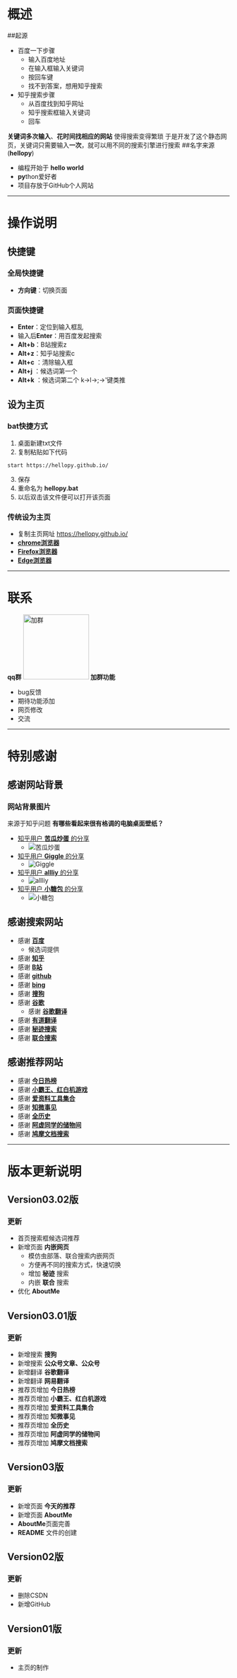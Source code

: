 # 概述
##起源
- 百度一下步骤
  - 输入百度地址
  - 在输入框输入关键词
  - 按回车键
  - 找不到答案，想用知乎搜索
- 知乎搜索步骤
  - 从百度找到知乎网址
  - 知乎搜索框输入关键词
  - 回车

**关键词多次输入**、**花时间找相应的网站** 使得搜索变得繁琐
于是开发了这个静态网页，关键词只需要输入**一次**，就可以用不同的搜索引擎进行搜索
##名字来源(**hellopy**)
-  编程开始于 **hello world**
-  **py**thon爱好者
-  项目存放于GitHub个人网站
---
# 操作说明
## 快捷键
### 全局快捷键
- **方向键**：切换页面

### 页面快捷键
- **Enter**：定位到输入框乱
- 输入后**Enter**：用百度发起搜索
- **Alt+b**：B站搜索z
- **Alt+z**：知乎站搜索c
- **Alt+c** ：清除输入框
- **Alt+j** ：候选词第一个
- **Alt+k** ：候选词第二个 k->l->;->'键类推
## 设为主页
### bat快捷方式
1. 桌面新建txt文件
2.  复制粘贴如下代码
  ~~~
  start https://hellopy.github.io/
  ~~~
3. 保存
4. 重命名为  **hellopy.bat**
5. 以后双击该文件便可以打开该页面
### 传统设为主页
- 复制主页网址 https://hellopy.github.io/
- [**chrome浏览器**](https://jingyan.baidu.com/article/d5c4b52bb08b8fda560dc5b1.html)
- [**Firefox浏览器**](https://jingyan.baidu.com/article/eb9f7b6d86c7a9869264e864.html)
- [**Edge浏览器**](https://jingyan.baidu.com/article/363872ec8ab76b2f4aa16f14.html)
---
# 联系
**qq群**
<img src="https://hellopy.github.io/hellopyQrcode.jpg" alt="加群" width="149" height="147"/>
**加群功能**
- bug反馈
- 期待功能添加
- 网页修改
- 交流

---
# 特别感谢
## 感谢网站背景
### 网站背景图片
来源于知乎问题 **有哪些看起来很有格调的电脑桌面壁纸？**
- [知乎用户 **苦瓜炒蛋** 的分享](https://www.zhihu.com/people/qwertyuiop-34-47)
  - ![苦瓜炒蛋](https://pic4.zhimg.com/v2-4e8ead293f9933244d691525f7ee0ea1_im.jpg)
- [知乎用户 **Giggle** 的分享](https://www.zhihu.com/people/gigglewong)
  - ![Giggle](https://pic1.zhimg.com/v2-8664a4e24e8a228baa684e24851347a0_xs.jpg?source=1940ef5c)
- [知乎用户 **allliy** 的分享](https://www.zhihu.com/people/a-ya-97-15-49)
  - ![allliy](https://picb.zhimg.com/91296f270a26fdbefc19bc35863f56cc_xs.jpg?source=1940ef5c)
- [知乎用户 **小糖包** 的分享](https://www.zhihu.com/people/xiang-shu-xin-si-mo-wei-nong-99)
  - ![小糖包](https://pic3.zhimg.com/50/v2-f34c24b0db20145e5f40e63b68e3cf4e_s.jpg)

## 感谢搜索网站
- 感谢 [**百度**](http://wwww.baidu.com)
  - 候选词提供
- 感谢 [**知乎**](https://www.zhihu.com/)
- 感谢 [**B站**](http://www.bilibili.com)
- 感谢 [**github**](https://github.com/)
- 感谢 [**bing**](https://cn.bing.com/)
- 感谢 [**搜狗**](https://www.sogou.com/)
- 感谢 [**谷歌**](http://wwww.google.com)
  - 感谢 [**谷歌翻译**](https://translate.google.cn/)
- 感谢 [**有道翻译**](http://fanyi.youdao.com)
- 感谢 [**秘迹搜索**](https://mijisou.com)
- 感谢 [**联合搜索**](https://www.gobaidugle.com )
## 感谢推荐网站
- 感谢 [**今日热榜**](https://tophub.today/ )
- 感谢 [**小霸王、红白机游戏**](https://www.yikm.net/)
- 感谢 [**爱资料工具集合**](https://www.toolnb.com/)
- 感谢 [**知微事见**](https://ef.zhiweidata.com/)
- 感谢 [**全历史**](https://www.allhistory.com/ )
- 感谢 [**阿虚同学的储物间**](http://kyon945.ys168.com/ )
- 感谢 [**鸠摩文档搜索**](https://www.jiumodiary.com/)

---

# 版本更新说明
## Version03.02版
### 更新
- 首页搜索框候选词推荐
- 新增页面 **内嵌网页**
  - 模仿虫部落、联合搜索内嵌网页
  - 方便再不同的搜索方式，快速切换
  - 增加 **秘迹** 搜索
  - 内嵌 **联合** 搜索
- 优化 **AboutMe** 

  
## Version03.01版
### 更新
- 新增搜索 **搜狗**
- 新增搜索 **公众号文章、公众号**
- 新增翻译 **谷歌翻译**
- 新增翻译 **网易翻译**
- 推荐页增加 **今日热榜**
- 推荐页增加 **小霸王、红白机游戏**
-  推荐页增加 **爱资料工具集合**
-  推荐页增加 **知微事见**
-  推荐页增加 **全历史**
-  推荐页增加 **阿虚同学的储物间**
-  推荐页增加 **鸠摩文档搜索**

## Version03版
### 更新
- 新增页面 **今天的推荐**
- 新增页面 **AboutMe**
-  **AboutMe**页面完善 
-  **README** 文件的创建

## Version02版
### 更新
- 删除CSDN
- 新增GitHub

## Version01版
### 更新
- 主页的制作